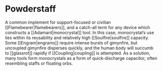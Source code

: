 # Powderstaff

A common implement for support-focused or civilian [[Flamebearer|flamebearers]], and a catch-all term for any device which constructs a [[Adamant|monocrystal]] tool. In this case, monocrystal’s use lies within its reusability and relatively high [[Soulfire|soulfire]] capacity. Some [[Engram|engrams]] require intense bursts of gimynfire, but uncoupled gimynfire disperses quickly, and the human body will succumb to [[glassrot]] rapidly if [[Coupling|coupling]] is attempted. As a solution, many tools form monocrystals as a form of quick-discharge capacitor, often resembling staffs or floating orbs.
